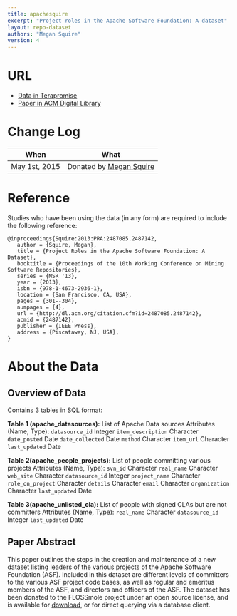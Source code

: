 ```yaml
---
title: apachesquire
excerpt: "Project roles in the Apache Software Foundation: A dataset"
layout: repo-dataset
authors: "Megan Squire"
version: 4
---
```


# URL

* [Data in Terapromise](https://terapromise.csc.ncsu.edu:8443/!/#repo/view/head/other/apachesquire)
* [Paper in ACM Digital Library](http://dl.acm.org/citation.cfm?id=2487085.2487142)

# Change Log

When | What
---- | ----
May 1st, 2015 | Donated by [Megan Squire](/repo/people/data-donors/promise4.html)

# Reference

Studies who have been using the data (in any form) are required to include the following reference:

```
@inproceedings{Squire:2013:PRA:2487085.2487142,
   author = {Squire, Megan},
   title = {Project Roles in the Apache Software Foundation: A Dataset},
   booktitle = {Proceedings of the 10th Working Conference on Mining Software Repositories},
   series = {MSR '13},
   year = {2013},
   isbn = {978-1-4673-2936-1},
   location = {San Francisco, CA, USA},
   pages = {301--304},
   numpages = {4},
   url = {http://dl.acm.org/citation.cfm?id=2487085.2487142},
   acmid = {2487142},
   publisher = {IEEE Press},
   address = {Piscataway, NJ, USA},
}
```

# About the Data

## Overview of Data

Contains 3 tables in SQL format:

**Table 1 (apache_datasources):** List of Apache Data sources
Attributes (Name, Type):
  `datasource_id` Integer
  `item_description` Character
  `date_posted` Date
  `date_collected` Date
  `method` Character
  `item_url` Character
  `last_updated` Date

**Table 2(apache_people_projects):** List of people committing various projects
Attributes (Name, Type):
  `svn_id` Character
  `real_name` Character
  `web_site` Character
  `datasource_id` Integer
  `project_name` Character
  `role_on_project` Character
  `details` Character
  `email` Character
  `organization` Character
  `last_updated` Date

**Table 3(apache_unlisted_cla):** List of people with signed CLAs but are not committers
Attributes (Name, Type):
  `real_name` Character
  `datasource_id` Integer
  `last_updated` Date

## Paper Abstract


This paper outlines the steps in the creation and maintenance of a
new dataset listing leaders of the various projects of the Apache
Software Foundation (ASF). Included in this dataset are different
levels of committers to the various ASF project code bases, as well
as regular and emeritus members of the ASF, and directors and
officers of the ASF. The dataset has been donated to the FLOSSmole
project under an open source license, and is available for
[download](https://code.google.com/p/flossmole/downloads/detail?name=apachePeople2013-Jan.zip),
or for direct querying via a database client.
